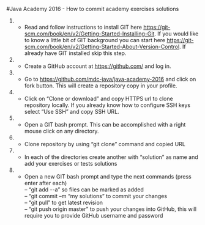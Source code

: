 #Java Academy 2016 - How to commit academy exercises solutions

1. - Read and follow instructions to install GIT here https://git-scm.com/book/en/v2/Getting-Started-Installing-Git. 
If you would like to know a little bit of GIT background you can start here https://git-scm.com/book/en/v2/Getting-Started-About-Version-Control. 
If already have GIT installed skip this step.

2. - Create a GitHub account at https://github.com/ and log in.

3. - Go to https://github.com/mdc-java/java-academy-2016 and click on fork button. 
This will create a repository copy in your profile.

4. - Click on “Clone or download” and copy HTTPS url to clone repository locally. 
If you already know how to configure SSH keys select “Use SSH” and copy SSH URL.

5. - Open a GIT bash prompt. 
This can be accomplished with a right mouse click on any directory.

6. - Clone repository by using “git clone” command and copied URL
 
7. - In each of the directories create another with “solution” as name and add your exercises or tests solutions

8. - Open a new GIT bash prompt and type the next commands (press enter after each)<br/>
–	“git add --a” so files can be marked as added<br/>
–	“git commit –m “my solutions” to commit your changes<br/>
–	“git pull” to get latest revision<br/>
–	“git push origin master” to push your changes into GitHub, this will require you to provide GitHub username  and password
